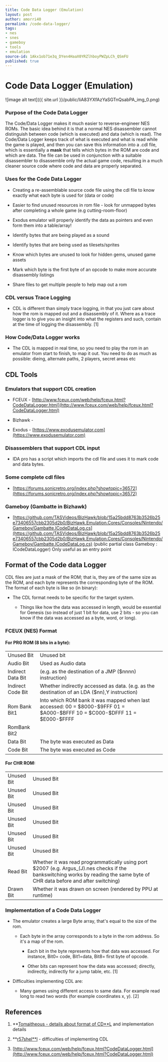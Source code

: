 ```yaml
---
title: Code Data Logger (Emulation)
layout: post
author: amorri40
permalink: /code-data-logger/
tags:
- nes
- snes
- gameboy
- tools
- emulation
source-id: 1Akx1ob71e3q_DYen4HaaX0YRZlhboyPWZpLCh_QSmFU
published: true
---
```

# Code Data Logger (Emulation)

![image alt text]({{ site.url }}/public/IiA83YXfAzYaSGTnQsabPA_img_0.png)

### Purpose of the Code Data Logger

The Code/Data Logger makes it much easier to reverse-engineer NES ROMs. The basic idea behind it is that a normal NES disassembler cannot distinguish between code (which is executed) and data (which is read). The Code/Data Logger keeps track of what is executed and what is read while the game is played, and then you can save this information into a .cdl file, which is essentially a **mask** that tells which bytes in the ROM are code and which are data. The file can be used in conjunction with a suitable disassembler to disassemble only the actual game code, resulting in a much cleaner source code where code and data are properly separated.

### Uses for the Code Data Logger

* Creating a re-assemblable source code file using the cdl file to know exactly what each byte is used for (data or code)

* Easier to find unused resources in rom file - look for unmapped bytes after completing a whole game (e.g cutting-room-floor)

* Exodus emulator will properly identify the data as pointers and even form them into a table/array!

* Identify bytes that are being played as a sound

* Identify bytes that are being used as tilesets/sprites

* Know which bytes are unused to look for hidden gems, unused game assets

* Mark which byte is the first byte of an opcode to make more accurate disassembly listings

* Share files to get multiple people to help map out a rom

### CDL versus Trace Logging

* CDL is different than simply trace logging, in that you just care about how the rom is mapped out and a disassembly of it. Where as a trace logger is to give you an insight into what the registers and such, contain at the time of logging the disassembly. [1] 

### How Code/Data Logger works

* The CDL is mapped in real time, so you need to play the rom in an emulator from start to finish, to map it out. You need to do as much as possible: dieing, alternate paths, 2 players, secret areas etc

## CDL Tools

### Emulators that support CDL creation

* FCEUX - [http://www.fceux.com/web/help/fceux.html?CodeDataLogger.html](http://www.fceux.com/web/help/fceux.html?CodeDataLogger.html) 

* Bizhawk - 

* Exodus - [https://www.exodusemulator.com](https://www.exodusemulator.com) 

### Disassemblers that support CDL input

* IDA pro has a script which imports the cdl file and uses it to mark code and data bytes.

### Some complete cdl files

* [https://forums.sonicretro.org/index.php?showtopic=36572](https://forums.sonicretro.org/index.php?showtopic=36572) 

### Gameboy (Gambatte in Bizhawk)

* [https://github.com/TASVideos/BizHawk/blob/15a25bdd8763b3526b25e73406557cbb2305d2b0/BizHawk.Emulation.Cores/Consoles/Nintendo/Gameboy/Gambatte.ICodeDataLog.cs](https://github.com/TASVideos/BizHawk/blob/15a25bdd8763b3526b25e73406557cbb2305d2b0/BizHawk.Emulation.Cores/Consoles/Nintendo/Gameboy/Gambatte.ICodeDataLog.cs) (public partial class Gameboy : ICodeDataLogger) Only useful as an entry point

## Format of the Code data Logger

CDL files are just a mask of the ROM; that is, they are of the same size as the ROM, and each byte represents the corresponding byte of the ROM. The format of each byte is like so (in binary):

* The CDL format needs to be specific for the target system. 

    * Things like how the data was accessed in length, would be essential for Genesis (so instead of just 1 bit for data, use 2 bits - so you can know if the data was accessed as a byte, word, or long).

### FCEUX (NES) Format

#### For PRG ROM (8 bits in a byte):

<table>
  <tr>
    <td>Unused Bit</td>
    <td>Unused bit</td>
  </tr>
  <tr>
    <td>Audio Bit</td>
    <td>Used as Audio data</td>
  </tr>
  <tr>
    <td>Indirect Data Bit</td>
    <td>(e.g. as the destination of a JMP ($nnnn) instruction)</td>
  </tr>
  <tr>
    <td>Indirect Code Bit</td>
    <td>Whether indirectly accessed as data.
               (e.g. as the destination of an LDA ($nn),Y instruction)</td>
  </tr>
  <tr>
    <td>Rom Bank Bit1</td>
    <td>Into which ROM bank it was mapped when last accessed:
               00 = $8000-$9FFF        01 = $A000-$BFFF
               10 = $C000-$DFFF        11 = $E000-$FFFF</td>
  </tr>
  <tr>
    <td>RomBank Bit2</td>
    <td></td>
  </tr>
  <tr>
    <td>Data Bit</td>
    <td>The byte was executed as Data</td>
  </tr>
  <tr>
    <td>Code Bit</td>
    <td>The byte was executed as Code</td>
  </tr>
</table>


#### For CHR ROM:

<table>
  <tr>
    <td>Unused Bit</td>
    <td>Unused Bit</td>
  </tr>
  <tr>
    <td>Unused Bit</td>
    <td>Unused Bit</td>
  </tr>
  <tr>
    <td>Unused Bit</td>
    <td>Unused Bit</td>
  </tr>
  <tr>
    <td>Unused Bit</td>
    <td>Unused Bit</td>
  </tr>
  <tr>
    <td>Unused Bit</td>
    <td>Unused Bit</td>
  </tr>
  <tr>
    <td>Unused Bit</td>
    <td>Unused Bit</td>
  </tr>
  <tr>
    <td>Read Bit</td>
    <td>Whether it was read programmatically using port $2007
               (e.g. Argus_(J).nes checks if the bankswitching works by reading the same byte of CHR data before and after switching)
</td>
  </tr>
  <tr>
    <td>Drawn Bit</td>
    <td>Whether it was drawn on screen (rendered by PPU at runtime)</td>
  </tr>
</table>


### Implementation of a Code Data Logger

* The emulator creates a large Byte array, that's equal to the size of the rom. 

    * Each byte in the array corresponds to a byte in the rom address. So it's a map of the rom. 

        * Each bit in the byte represents how that data was accessed. For instance, Bit0= code, Bit1=data, Bit8= first byte of opcode. 

        * Other bits can represent how the data was accessed; directly, indirectly, indirectly for a jump table, etc. [1]

* Difficulties implementing CDL are:

    * Many games using different access to same data. For example read long to read two words (for example coordinates x, y). [2]

## References

1. **[Tomaitheous - details about format of CD**L](http://gendev.spritesmind.net/forum/memberlist.php?mode=viewprofile&u=83&sid=e08651c26032bd6aed6ed20888315ea5) and implementation details

2. **[r57shel**l](http://gendev.spritesmind.net/forum/memberlist.php?mode=viewprofile&u=609&sid=e08651c26032bd6aed6ed20888315ea5) - difficulties of implementing CDL

3. [http://www.fceux.com/web/help/fceux.html?CodeDataLogger.html](http://www.fceux.com/web/help/fceux.html?CodeDataLogger.html) 

